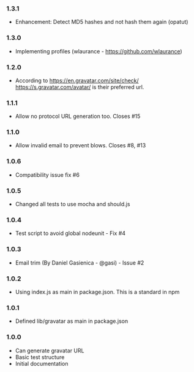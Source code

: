 ### 1.3.1
- Enhancement: Detect MD5 hashes and not hash them again (opatut)
### 1.3.0
- Implementing profiles (wlaurance - https://github.com/wlaurance)
### 1.2.0
- According to https://en.gravatar.com/site/check/ https://s.gravatar.com/avatar/ is their preferred url.
### 1.1.1
- Allow no protocol URL generation too. Closes #15
### 1.1.0
- Allow invalid email to prevent blows. Closes #8, #13
### 1.0.6
- Compatibility issue fix #6
### 1.0.5
- Changed all tests to use mocha and should.js
### 1.0.4
- Test script to avoid global nodeunit - Fix #4
### 1.0.3
- Email trim (By Daniel Gasienica - @gasi) - Issue #2
### 1.0.2
- Using index.js as main in package.json. This is a standard in npm
### 1.0.1
- Defined lib/gravatar as main in package.json
### 1.0.0
- Can generate gravatar URL
- Basic test structure
- Initial documentation
